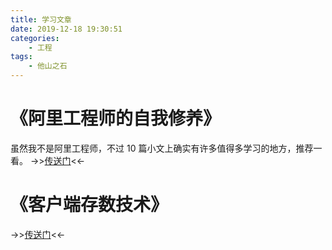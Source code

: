 ```yaml
---
title: 学习文章
date: 2019-12-18 19:30:51
categories:
    - 工程
tags:
    - 他山之石
---
```


# 《阿里工程师的自我修养》 

虽然我不是阿里工程师，不过 10 篇小文上确实有许多值得多学习的地方，推荐一看。
->>[传送门](https://yq.aliyun.com/articles/718700)<<-

# 《客户端存数技术》

->>[传送门](https://developer.mozilla.org/zh-CN/docs/Learn/JavaScript/Client-side_web_APIs/Client-side_storage)<<-
